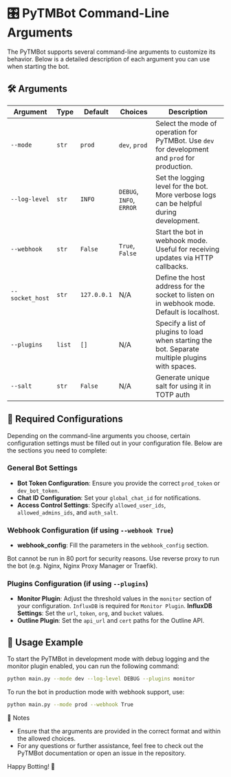 # 🎛️ PyTMBot Command-Line Arguments

The PyTMBot supports several command-line arguments to customize its behavior. Below is a detailed description of each
argument you can use when starting the bot.

## 🛠️ Arguments

| Argument        | Type   | Default     | Choices                  | Description                                                                                     |
|-----------------|--------|-------------|--------------------------|-------------------------------------------------------------------------------------------------|
| `--mode`        | `str`  | `prod`      | `dev`, `prod`            | Select the mode of operation for PyTMBot. Use `dev` for development and `prod` for production.  |
| `--log-level`   | `str`  | `INFO`      | `DEBUG`, `INFO`, `ERROR` | Set the logging level for the bot. More verbose logs can be helpful during development.         |
| `--webhook`     | `str`  | `False`     | `True`, `False`          | Start the bot in webhook mode. Useful for receiving updates via HTTP callbacks.                 |
| `--socket_host` | `str`  | `127.0.0.1` | N/A                      | Define the host address for the socket to listen on in webhook mode. Default is localhost.      |
| `--plugins`     | `list` | `[]`        | N/A                      | Specify a list of plugins to load when starting the bot. Separate multiple plugins with spaces. |
| `--salt`        | `str`  | `False`     | N/A                      | Generate unique salt for using it in TOTP auth                                                  |

## 📄 Required Configurations

Depending on the command-line arguments you choose, certain configuration settings must be filled out in your
configuration file. Below are the sections you need to complete:

### General Bot Settings

- **Bot Token Configuration**: Ensure you provide the correct `prod_token` or `dev_bot_token`.
- **Chat ID Configuration**: Set your `global_chat_id` for notifications.
- **Access Control Settings**: Specify `allowed_user_ids`, `allowed_admins_ids`, and `auth_salt`.

### Webhook Configuration (if using `--webhook True`)

- **webhook_config**: Fill the parameters in the `webhook_config` section.

Bot cannot be run in 80 port for security reasons. Use reverse proxy to run the bot (e.g. Nginx, Nginx Proxy Manager or
Traefik).

### Plugins Configuration (if using `--plugins`)

- **Monitor Plugin**: Adjust the threshold values in the `monitor` section of your configuration.
  `InfluxDB` is required for `Monitor Plugin`. **InfluxDB Settings**: Set the `url`, `token`, `org`, and `bucket`
  values.
- **Outline Plugin**: Set the `api_url` and `cert` paths for the Outline API.

## 🚀 Usage Example

To start the PyTMBot in development mode with debug logging and the monitor plugin enabled, you can run the following
command:

```bash
python main.py --mode dev --log-level DEBUG --plugins monitor
```

To run the bot in production mode with webhook support, use:

```bash
python main.py --mode prod --webhook True
```

📜 Notes

- Ensure that the arguments are provided in the correct format and within the allowed choices.
- For any questions or further assistance, feel free to check out the PyTMBot documentation or open an issue in the
  repository.

Happy Botting! 🤖